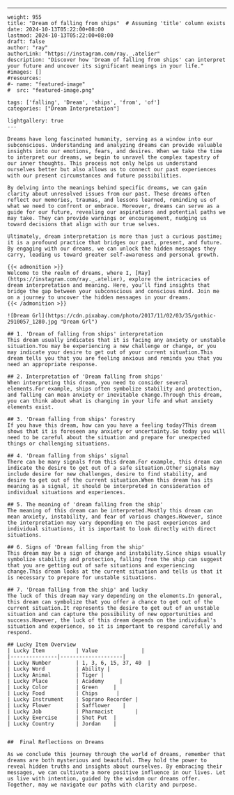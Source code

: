 ---
    weight: 955
    title: "Dream of falling from ships"  # Assuming 'title' column exists
    date: 2024-10-13T05:22:00+08:00
    lastmod: 2024-10-13T05:22:00+08:00
    draft: false
    author: "ray"
    authorLink: "https://instagram.com/ray._.atelier"
    description: "Discover how 'Dream of falling from ships' can interpret your future and uncover its significant meanings in your life."
    #images: []
    #resources:
    #- name: "featured-image"
    #  src: "featured-image.png"
    
    tags: ['falling', 'Dream', 'ships', 'from', 'of']
    categories: ["Dream Interpretation"]
    
    lightgallery: true
    ---
    
    Dreams have long fascinated humanity, serving as a window into our subconscious. Understanding and analyzing dreams can provide valuable insights into our emotions, fears, and desires. When we take the time to interpret our dreams, we begin to unravel the complex tapestry of our inner thoughts. This process not only helps us understand ourselves better but also allows us to connect our past experiences with our present circumstances and future possibilities.
    
    By delving into the meanings behind specific dreams, we can gain clarity about unresolved issues from our past. These dreams often reflect our memories, traumas, and lessons learned, reminding us of what we need to confront or embrace. Moreover, dreams can serve as a guide for our future, revealing our aspirations and potential paths we may take. They can provide warnings or encouragement, nudging us toward decisions that align with our true selves.
    
    Ultimately, dream interpretation is more than just a curious pastime; it is a profound practice that bridges our past, present, and future. By engaging with our dreams, we can unlock the hidden messages they carry, leading us toward greater self-awareness and personal growth.
    
    {{< admonition >}}
    Welcome to the realm of dreams, where I, [Ray](https://instagram.com/ray._.atelier), explore the intricacies of dream interpretation and meaning. Here, you’ll find insights that bridge the gap between your subconscious and conscious mind. Join me on a journey to uncover the hidden messages in your dreams.
    {{< /admonition >}}
    
    ![Dream Grl](https://cdn.pixabay.com/photo/2017/11/02/03/35/gothic-2910057_1280.jpg "Dream Grl")
    
    ## 1. 'Dream of falling from ships' interpretation
    This dream usually indicates that it is facing any anxiety or unstable situation.You may be experiencing a new challenge or change, or you may indicate your desire to get out of your current situation.This dream tells you that you are feeling anxious and reminds you that you need an appropriate response.
    
    ## 2. Interpretation of 'Dream falling from ships'
    When interpreting this dream, you need to consider several elements.For example, ships often symbolize stability and protection, and falling can mean anxiety or inevitable change.Through this dream, you can think about what is changing in your life and what anxiety elements exist.
    
    ## 3. 'Dream falling from ships' forestry
    If you have this dream, how can you have a feeling today?This dream shows that it is foreseen any anxiety or uncertainty.So today you will need to be careful about the situation and prepare for unexpected things or challenging situations.
    
    ## 4. 'Dream falling from ships' signal
    There can be many signals from this dream.For example, this dream can indicate the desire to get out of a safe situation.Other signals may include desire for new challenges, desire to find stability, and desire to get out of the current situation.When this dream has its meaning as a signal, it should be interpreted in consideration of individual situations and experiences.
    
    ## 5. The meaning of 'dream falling from the ship'
    The meaning of this dream can be interpreted.Mostly this dream can mean anxiety, instability, and fear of various changes.However, since the interpretation may vary depending on the past experiences and individual situations, it is important to look directly with direct situations.
    
    ## 6. Signs of 'Dream falling from the ship'
    This dream may be a sign of change and instability.Since ships usually symbolize stability and protection, falling from the ship can suggest that you are getting out of safe situations and experiencing change.This dream looks at the current situation and tells us that it is necessary to prepare for unstable situations.
    
    ## 7. 'Dream falling from the ship' and lucky
    The luck of this dream may vary depending on the elements.In general, this dream can symbolize that you offer a chance to get out of the current situation.It represents the desire to get out of an unstable situation and can capture the possibility of new opportunities and success.However, the luck of this dream depends on the individual's situation and experience, so it is important to respond carefully and respond.
    
    ## Lucky Item Overview
    | Lucky Item          | Value              |
    |---------------|--------------------|
    | Lucky Number        | 1, 3, 6, 15, 37, 40  |
    | Lucky Word          | Ability |
    | Lucky Animal        | Tiger |
    | Lucky Place         | Academy     |
    | Lucky Color         | Green     |
    | Lucky Food          | Chips      |
    | Lucky Instrument    | Soprano Recorder |
    | Lucky Flower        | Safflower    |
    | Lucky Job           | Pharmacist       |
    | Lucky Exercise      | Shot Put  |
    | Lucky Country       | Jordan    |
    
    
    ##  Final Reflections on Dreams
    
    As we conclude this journey through the world of dreams, remember that dreams are both mysterious and beautiful. They hold the power to reveal hidden truths and insights about ourselves. By embracing their messages, we can cultivate a more positive influence in our lives. Let us live with intention, guided by the wisdom our dreams offer. Together, may we navigate our paths with clarity and purpose.
    